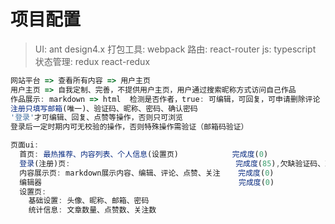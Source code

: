 # 项目配置

> UI: ant design4.x 打包工具: webpack 路由: react-router js: typescript 状态管理: redux react-redux

```javascript
网站平台 => 查看所有内容 => 用户主页
用户主页 => 自我定制、完善，不提供用户主页，用户通过搜索昵称方式访问自己作品
作品展示: markdown => html  检测是否作者，true: 可编辑，可回复，可申请删除评论
注册只填写邮箱(唯一)、验证码、昵称、密码、确认密码
'登录'才可编辑、回复、点赞等操作，否则只可浏览
登录后一定时期内可无校验的操作，否则特殊操作需验证（邮箱码验证）

页面ui:
  首页: 最热推荐、内容列表、个人信息(设置页)            完成度(0)
  登录(注册)页:                                     完成度(85),欠缺验证码、忘记密码
  内容展示页: markdown展示内容、编辑、评论、点赞、关注    完成度(0)
  编辑器                                            完成度(0)
  设置页:
    基础设置: 头像、昵称、邮箱、密码
    统计信息: 文章数量、点赞数、关注数

```
